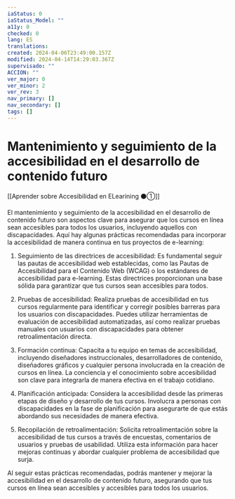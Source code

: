 ```yaml
---
iaStatus: 0
iaStatus_Model: ""
a11y: 0
checked: 0
lang: ES
translations: 
created: 2024-04-06T23:49:00.157Z
modified: 2024-04-14T14:29:03.367Z
supervisado: ""
ACCION: ""
ver_major: 0
ver_minor: 2
ver_rev: 3
nav_primary: []
nav_secondary: []
tags: []
---
```

# Mantenimiento y seguimiento de la accesibilidad en el desarrollo de contenido futuro

[[Aprender sobre Accesibilidad en ELearining ⚫①]]

El mantenimiento y seguimiento de la accesibilidad en el desarrollo de contenido futuro son aspectos clave para asegurar que los cursos en línea sean accesibles para todos los usuarios, incluyendo aquellos con discapacidades. Aquí hay algunas prácticas recomendadas para incorporar la accesibilidad de manera continua en tus proyectos de e-learning:

1. Seguimiento de las directrices de accesibilidad: Es fundamental seguir las pautas de accesibilidad web establecidas, como las Pautas de Accesibilidad para el Contenido Web (WCAG) o los estándares de accesibilidad para e-learning. Estas directrices proporcionan una base sólida para garantizar que tus cursos sean accesibles para todos.

2. Pruebas de accesibilidad: Realiza pruebas de accesibilidad en tus cursos regularmente para identificar y corregir posibles barreras para los usuarios con discapacidades. Puedes utilizar herramientas de evaluación de accesibilidad automatizadas, así como realizar pruebas manuales con usuarios con discapacidades para obtener retroalimentación directa.

3. Formación continua: Capacita a tu equipo en temas de accesibilidad, incluyendo diseñadores instruccionales, desarrolladores de contenido, diseñadores gráficos y cualquier persona involucrada en la creación de cursos en línea. La conciencia y el conocimiento sobre accesibilidad son clave para integrarla de manera efectiva en el trabajo cotidiano.

4. Planificación anticipada: Considera la accesibilidad desde las primeras etapas de diseño y desarrollo de tus cursos. Involucra a personas con discapacidades en la fase de planificación para asegurarte de que estás abordando sus necesidades de manera efectiva.

5. Recopilación de retroalimentación: Solicita retroalimentación sobre la accesibilidad de tus cursos a través de encuestas, comentarios de usuarios y pruebas de usabilidad. Utiliza esta información para hacer mejoras continuas y abordar cualquier problema de accesibilidad que surja.

Al seguir estas prácticas recomendadas, podrás mantener y mejorar la accesibilidad en el desarrollo de contenido futuro, asegurando que tus cursos en línea sean accesibles y accesibles para todos los usuarios.
